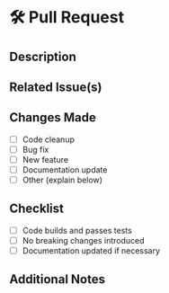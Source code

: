 # 🛠 Pull Request

## Description
<!-- Briefly explain what this pull request does and why it’s needed. -->

## Related Issue(s)
<!-- If this PR fixes or is related to an issue, link it here. Example: Closes #42 -->

## Changes Made
- [ ] Code cleanup
- [ ] Bug fix
- [ ] New feature
- [ ] Documentation update
- [ ] Other (explain below)

## Checklist
- [ ] Code builds and passes tests
- [ ] No breaking changes introduced
- [ ] Documentation updated if necessary

## Additional Notes
<!-- Optional: Anything else reviewers should know. -->
